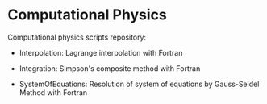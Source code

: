 # Computational Physics
Computational physics scripts repository:

- Interpolation: Lagrange interpolation with Fortran

- Integration: Simpson's composite method with Fortran

- SystemOfEquations: Resolution of system of equations by Gauss-Seidel Method with Fortran
